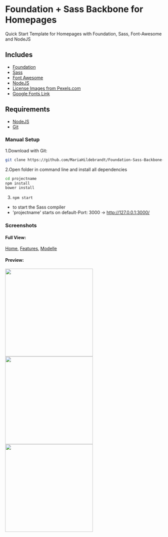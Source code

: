 # Foundation + Sass Backbone for Homepages
Quick Start Template for Homepages with Foundation, Sass, Font-Awesome and NodeJS

## Includes
- [Foundation](http://foundation.zurb.com/)
- [Sass](http://foundation.zurb.com/sites/docs/v/5.5.3/sass.html)
- [Font Awesome](http://fontawesome.io/)
- [NodeJS](https://nodejs.org/en/) 
- [License Images from Pexels.com](https://nodejs.org/en/) 
- [Google Fonts Link](https://fonts.google.com/)

## Requirements

- [NodeJS](https://nodejs.org/en/) 
- [Git](https://git-scm.com/)


### Manual Setup

1.Download with Git:

```bash
git clone https://github.com/MariaHildebrandt/Foundation-Sass-Backbone-for-Homepages projectname
```
2.Open folder in command line and install all dependencies

```bash
cd projectname
npm install
bower install
```

3. `npm start` 
- to start the Sass compiler
- 'projectname' starts on default-Port: 3000 ->  http://127.0.0.1:3000/

### Screenshots

#### Full View:
<p>
  <a href="https://postimg.org/image/c0a70uyan/">Home</a>,
  <a href="https://postimg.org/image/97gzgtxy7/">Features</a>,
  <a href="https://postimg.org/image/6stpa5733/">Modelle</a>
</p>

#### Preview:
<p align="left">
  <img src="https://s19.postimg.org/wkf0zce1v/home.png"/  width="280">
  <img src="https://s19.postimg.org/72wmfqwbn/features.png"/  width="280">
  <img src="https://s19.postimg.org/jk7vgngv7/modelle.png"/  width="280">
</p>
